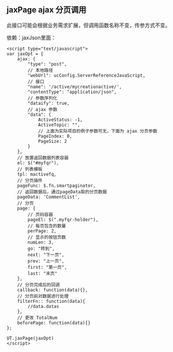 ## jaxPage ajax 分页调用
此接口可能会根据业务需求扩展，但调用函数名称不变，传参方式不变。

依赖：jaxJson里面：

    <script type="text/javascript">
    var jaxOpt = {
        ajax: {
            "type": "post",
            // 本地路径
            "webUrl": ucConfig.ServerReferenceJavaScript,
            // 接口
            "name": '/active/mycreationactive/',            
            "contentType": "application/json",
            // 参数序列化
            "dataify": true,
            // ajax 参数
            "data": {
                ActiveStatus: -1,
                ActiveTopic: "",
                // 上面为实际项目的例子参数可无，下面为 ajax 分页参数
                PageIndex: 0,
                PageSize: 2
            }
        },
        // 放置返回数据列表容器
        el: $("#myfqr"),
        // 列表模板
        tpl: mactivefq,
        // 分页插件
        pageFunc: $.fn.smartpaginator,
        // 返回数据后，通过pageData取的分页数据
        pageData: 'CommentList',
        // 分页
        page: {
            // 页码容器
            pageEl: $(".myfqr-holder"),            
            // 每页包含的数量
            perPage: 2,
            // 显示的按钮页数
            numLen: 3,
            go: "转到",
            next: "下一页",
            prev: "上一页",
            first: "第一页",
            last: "末页"
        },
        // 分页完成后的回调
        callback: function(data){},
        // 分页前对数据进行处理
        filterFn:: function(data){
            //data.datas
        },
        // 更改 TotalNum
        beforePage: function(data){}
    };

    UT.jaxPage(jaxOpt)
    </script>



